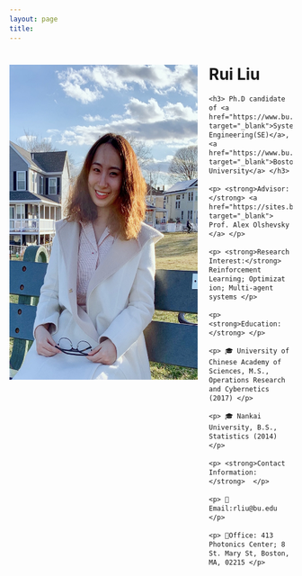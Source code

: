 ```yaml
---
layout: page
title: 
---
```


<div style="clear: both;">
  <div style="float: left; margin-right:20px;">
    <img src="IMG_0229.jpg" alt="" width="335" height="560">
  </div>
  <div>
    <h1> Rui Liu </h1>
    
    <h3> Ph.D candidate of <a href="https://www.bu.edu/eng/departments/se/" target="_blank">Systems Engineering(SE)</a>, <a href="https://www.bu.edu" target="_blank">Boston University</a> </h3>
    
    <p> <strong>Advisor:</strong> <a href="https://sites.bu.edu/aolshevsky/" target="_blank"> Prof. Alex Olshevsky </a> </p>
    
    <p> <strong>Research Interest:</strong> Reinforcement Learning; Optimizat ion; Multi-agent systems </p>
    
    <p> <strong>Education:</strong> </p>
    
    <p> 🎓 University of Chinese Academy of Sciences, M.S., Operations Research and Cybernetics (2017) </p>
    
    <p> 🎓 Nankai University, B.S., Statistics (2014)  </p>
    
    <p> <strong>Contact Information:</strong>  </p>
    
    <p> 📧Email:rliu@bu.edu </p>
    
    <p> 🏢Office: 413 Photonics Center; 8 St. Mary St, Boston, MA, 02215 </p>
    
  </div>
</div>


